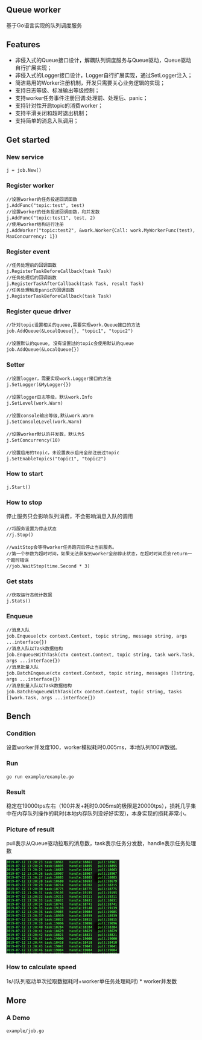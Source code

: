 ## Queue worker
基于Go语言实现的队列调度服务

## Features
- 非侵入式的Queue接口设计，解耦队列调度服务与Queue驱动，Queue驱动自行扩展实现；
- 非侵入式的Logger接口设计，Logger自行扩展实现，通过SetLogger注入；
- 简洁易用的Worker注册机制，开发只需要关心业务逻辑的实现；
- 支持日志等级、标准输出等级控制；
- 支持worker任务事件注册回调:处理前、处理后、panic；
- 支持针对性开启topic的消费worker；
- 支持平滑关闭和超时退出机制；
- 支持简单的消息入队调用；

## Get started

### New service
```
j = job.New()
```

### Register worker
```
//设置worker的任务投递回调函数
j.AddFunc("topic:test", test)
//设置worker的任务投递回调函数，和并发数
j.AddFunc("topic:test1", test, 2)
//使用worker结构进行注册
j.AddWorker("topic:test2", &work.Worker{Call: work.MyWorkerFunc(test), MaxConcurrency: 1})
```

### Register event
```
//任务处理前的回调函数
j.RegisterTaskBeforeCallback(task Task)
//任务处理后的回调函数
j.RegisterTaskAfterCallback(task Task, result Task)
//任务处理触发panic的回调函数
j.RegisterTaskBeforeCallback(task Task)
```

### Register queue driver
```
//针对topic设置相关的queue,需要实现work.Queue接口的方法
job.AddQueue(&LocalQueue{}, "topic1", "topic2")

//设置默认的queue, 没有设置过的topic会使用默认的queue
job.AddQueue(&LocalQueue{})
```

### Setter
```
//设置logger，需要实现work.Logger接口的方法
j.SetLogger(&MyLogger{})

//设置logger日志等级，默认work.Info
j.SetLevel(work.Warn)

//设置console输出等级,默认work.Warn
j.SetConsoleLevel(work.Warn)

//设置worker默认的并发数，默认为5
j.SetConcurrency(10)

//设置启用的topic，未设置表示启用全部注册过topic
j.SetEnableTopics("topic1", "topic2")
```

### How to start
```
j.Start()
```

### How to stop
停止服务只会影响队列消费，不会影响消息入队的调用
```
//将服务设置为停止状态
//j.Stop()

//waitStop会等待worker任务跑完后停止当前服务。
//第一个参数为超时时间，如果无法获取到worker全部停止状态，在超时时间后会return一个超时错误
//job.WaitStop(time.Second * 3)
```

### Get stats
```
//获取运行态统计数据
j.Stats()
```

### Enqueue
```
//消息入队
job.Enqueue(ctx context.Context, topic string, message string, args ...interface{})
//消息入队以Task数据结构
job.EnqueueWithTask(ctx context.Context, topic string, task work.Task, args ...interface{})
//消息批量入队
job.BatchEnqueue(ctx context.Context, topic string, messages []string, args ...interface{})
//消息批量入队以Task数据结构
job.BatchEnqueueWithTask(ctx context.Context, topic string, tasks []work.Task, args ...interface{})
```

## Bench
### Condition
设置worker并发度100，worker模拟耗时0.005ms，本地队列100W数据。

### Run
```golang
go run example/example.go
```

### Result
稳定在19000tps左右（100并发+耗时0.005ms的极限是20000tps），损耗几乎集中在内存队列操作的耗时(本地内存队列没好好实现)，本身实现的损耗非常小。

### Picture of result
pull表示从Queue驱动拉取的消息数，task表示任务分发数，handle表示任务处理数  

<img src='docs/bench1.png' width="300">

### How to calculate speed
1s/(队列驱动单次拉取数据耗时+worker单任务处理耗时) * worker并发数

## More

### A Demo
```text
example/job.go
```
